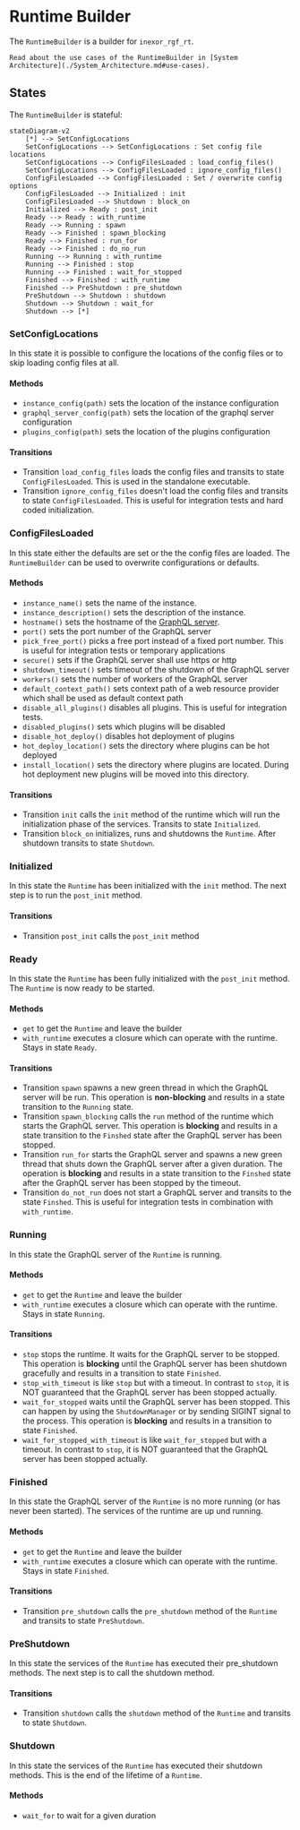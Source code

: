 # Runtime Builder

The `RuntimeBuilder` is a builder for `inexor_rgf_rt`.

```admonish tip title = "Use cases"
Read about the use cases of the RuntimeBuilder in [System Architecture](./System_Architecture.md#use-cases).
```

## States

The `RuntimeBuilder` is stateful:

```mermaid
stateDiagram-v2
    [*] --> SetConfigLocations
    SetConfigLocations --> SetConfigLocations : Set config file locations
    SetConfigLocations --> ConfigFilesLoaded : load_config_files()
    SetConfigLocations --> ConfigFilesLoaded : ignore_config_files()
    ConfigFilesLoaded --> ConfigFilesLoaded : Set / overwrite config options
    ConfigFilesLoaded --> Initialized : init
    ConfigFilesLoaded --> Shutdown : block_on
    Initialized --> Ready : post_init
    Ready --> Ready : with_runtime
    Ready --> Running : spawn
    Ready --> Finished : spawn_blocking
    Ready --> Finished : run_for
    Ready --> Finished : do_no_run
    Running --> Running : with_runtime
    Running --> Finished : stop
    Running --> Finished : wait_for_stopped
    Finished --> Finished : with_runtime
    Finished --> PreShutdown : pre_shutdown
    PreShutdown --> Shutdown : shutdown
    Shutdown --> Shutdown : wait_for
    Shutdown --> [*]
```

### SetConfigLocations

In this state it is possible to configure the locations of the config files or to skip loading config files at all.

#### Methods

* `instance_config(path)` sets the location of the instance configuration
* `graphql_server_config(path)` sets the location of the graphql server configuration
* `plugins_config(path)` sets the location of the plugins configuration

#### Transitions

* Transition `load_config_files` loads the config files and transits to state `ConfigFilesLoaded`. This is used
  in the standalone executable.
* Transition `ignore_config_files` doesn't load the config files and transits to state `ConfigFilesLoaded`. This is
  useful for integration tests and hard coded initialization.

### ConfigFilesLoaded

In this state either the defaults are set or the the config files are loaded. The `RuntimeBuilder` can
be used to overwrite configurations or defaults.

#### Methods

* `instance_name()` sets the name of the instance.
* `instance_description()` sets the description of the instance.
* `hostname()` sets the hostname of the [GraphQL server](/Configuration_HTTP_GraphQL_Server.md).
* `port()` sets the port number of the GraphQL server
* `pick_free_port()` picks a free port instead of a fixed port number. This is useful for integration tests or
  temporary applications
* `secure()` sets if the GraphQL server shall use https or http
* `shutdown_timeout()` sets timeout of the shutdown of the GraphQL server
* `workers()` sets the number of workers of the GraphQL server
* `default_context_path()` sets context path of a web resource provider which shall be used as default context path
* `disable_all_plugins()` disables all plugins. This is useful for integration tests.
* `disabled_plugins()` sets which plugins will be disabled
* `disable_hot_deploy()` disables hot deployment of plugins
* `hot_deploy_location()` sets the directory where plugins can be hot deployed
* `install_location()` sets the directory where plugins are located. During hot deployment new plugins
  will be moved into this directory.

#### Transitions

* Transition `init` calls the `init` method of the runtime which will run the initialization phase of the services.
  Transits to state `Initialized`.
* Transition `block_on` initializes, runs and shutdowns the `Runtime`. After shutdown transits to state `Shutdown`.

### Initialized

In this state the `Runtime` has been initialized with the `init` method. The next step is to run the `post_init` method.

#### Transitions

* Transition `post_init` calls the `post_init` method

### Ready

In this state the `Runtime` has been fully initialized with the `post_init` method. The `Runtime` is now ready to be
started.

#### Methods

* `get` to get the `Runtime` and leave the builder
* `with_runtime` executes a closure which can operate with the runtime. Stays in state `Ready`.

#### Transitions

* Transition `spawn` spawns a new green thread in which the GraphQL server will be run. This operation is
  **non-blocking** and results in a state transition to the `Running` state.
* Transition `spawn_blocking` calls the `run` method of the runtime which starts the GraphQL server. This
  operation is **blocking** and results in a state transition to the `Finshed` state after the GraphQL
  server has been stopped.
* Transition `run_for` starts the GraphQL server and spawns a new green thread that shuts down the GraphQL server
  after a given duration. The operation is **blocking** and results in a state transition to the `Finshed` state
  after the GraphQL server has been stopped by the timeout.
* Transition `do_not_run` does not start a GraphQL server and transits to the state `Finshed`. This is useful for
  integration tests in combination with `with_runtime`.

### Running

In this state the GraphQL server of the `Runtime` is running.

#### Methods

* `get` to get the `Runtime` and leave the builder
* `with_runtime` executes a closure which can operate with the runtime. Stays in state `Running`.

#### Transitions

* `stop` stops the runtime. It waits for the GraphQL server to be stopped. This operation is **blocking** until
  the GraphQL server has been shutdown gracefully and results in a transition to state `Finished`.
* `stop_with_timeout` is like `stop` but with a timeout. In contrast to `stop`, it is NOT guaranteed that the GraphQL
  server has been stopped actually.
* `wait_for_stopped` waits until the GraphQL server has been stopped. This can happen by using the `ShutdownManager`
  or by sending SIGINT signal to the process. This operation is **blocking** and results in a transition to
  state `Finished`.
* `wait_for_stopped_with_timeout` is like `wait_for_stopped` but with a timeout. In contrast to `stop`, it is NOT
  guaranteed that the GraphQL server has been stopped actually.

### Finished

In this state the GraphQL server of the `Runtime` is no more running (or has never been started). The services
of the runtime are up und running.

#### Methods

* `get` to get the `Runtime` and leave the builder
* `with_runtime` executes a closure which can operate with the runtime. Stays in state `Finished`.

#### Transitions

* Transition `pre_shutdown` calls the `pre_shutdown` method of the `Runtime` and transits to state `PreShutdown`.

### PreShutdown

In this state the services of the `Runtime` has executed their pre_shutdown methods. The next step is to
call the shutdown method.

#### Transitions

* Transition `shutdown` calls the `shutdown` method of the `Runtime` and transits to state `Shutdown`.

### Shutdown

In this state the services of the `Runtime` has executed their shutdown methods. This is the end of the lifetime of a
`Runtime`.

#### Methods

* `wait_for` to wait for a given duration
